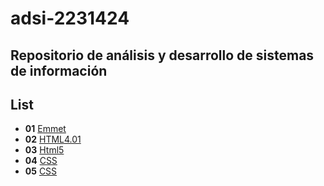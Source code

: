 # adsi-2231424
Repositorio  de análisis y desarrollo de sistemas de información
---
## List

- **01** [Emmet](01-emmet/)
- **02** [HTML4.01](02-html4.01/)
- **03** [Html5](03-html5/)
- **04** [CSS](04-CSS2.1/)
- **05** [CSS](05-css3/)